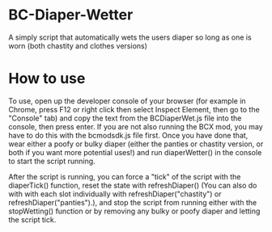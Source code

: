 # BC-Diaper-Wetter
A simply script that automatically wets the users diaper so long as one is worn (both chastity and clothes versions)

# How to use
To use, open up the developer console of your browser (for example in Chrome, press F12 or right click then select Inspect Element, then go to the "Console" tab) and copy the text from the BCDiaperWet.js file into the console, then press enter. If you are not also running the BCX mod, you may have to do this with the bcmodsdk.js file first.
Once you have done that, wear either a poofy or bulky diaper (either the panties or chastity version, or both if you want more potential uses!) and run diaperWetter() in the console to start the script running.

After the script is running, you can force a "tick" of the script with the diaperTick() function, reset the state with refreshDiaper() (You can also do with with each slot individually with refreshDiaper("chastity") or refreshDiaper("panties").), and stop the script from running either with the stopWetting() function or by removing any bulky or poofy diaper and letting the script tick.
